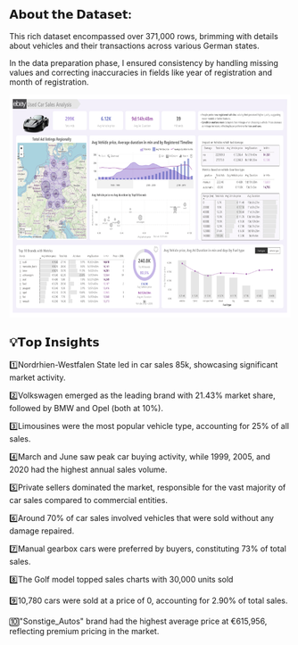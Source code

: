 ## 𝗔𝗯𝗼𝘂𝘁 𝘁𝗵𝗲 𝗗𝗮𝘁𝗮𝘀𝗲𝘁:
This rich dataset encompassed over 371,000 rows, brimming with details about vehicles and their transactions across various German states.

In the data preparation phase, I ensured consistency by handling missing values and correcting inaccuracies in fields like year of registration and month of registration.

<p align="center">
  <img src="https://github.com/lucnguyen104/PowerBI-portfolio/blob/main/car_sales_porfolio/car_sales_porfolio.pdf" height="400">
</p>

## 💡𝗧𝗼𝗽 𝗜𝗻𝘀𝗶𝗴𝗵𝘁𝘀
1️⃣Nordrhien-Westfalen State led in car sales 85k, showcasing significant market activity.

2️⃣Volkswagen emerged as the leading brand with 21.43% market share, followed by BMW and Opel (both at 10%).

3️⃣Limousines were the most popular vehicle type, accounting for 25% of all sales.

4️⃣March and June saw peak car buying activity, while 1999, 2005, and 2020 had the highest annual sales volume.

5️⃣Private sellers dominated the market, responsible for the vast majority of car sales compared to commercial entities.

6️⃣Around 70% of car sales involved vehicles that were sold without any damage repaired.

7️⃣Manual gearbox cars were preferred by buyers, constituting 73% of total sales.

8️⃣The Golf model topped sales charts with 30,000 units sold

9️⃣10,780 cars were sold at a price of 0, accounting for 2.90% of total sales.

🔟"Sonstige_Autos" brand had the highest average price at €615,956, reflecting premium pricing in the market.



